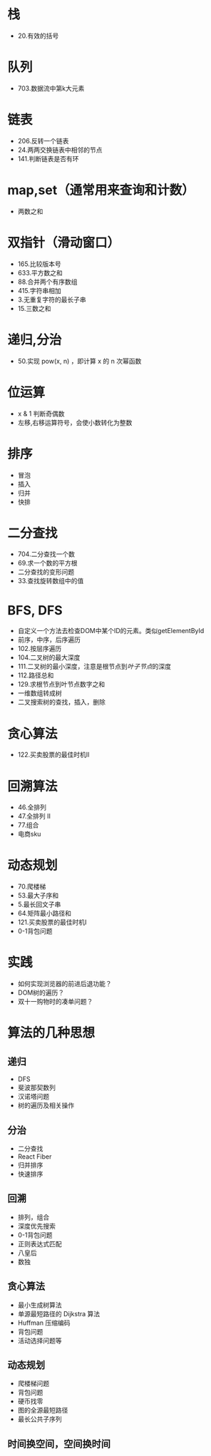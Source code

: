 
# 栈
 - 20.有效的括号

# 队列
 - 703.数据流中第k大元素

# 链表
 - 206.反转一个链表
 - 24.两两交换链表中相邻的节点
 - 141.判断链表是否有环

# map,set（通常用来查询和计数）
 - 两数之和
# 双指针（滑动窗口）
 - 165.比较版本号
 - 633.平方数之和
 - 88.合并两个有序数组
 - 415.字符串相加
 - 3.无重复字符的最长子串
 - 15.三数之和

# 递归,分治
 - 50.实现 pow(x, n) ，即计算 x 的 n 次幂函数

# 位运算
 - x & 1 判断奇偶数
 - 左移,右移运算符号，会使小数转化为整数

# 排序
  - 冒泡
  - 插入
  - 归并
  - 快排

# 二分查找
  - 704.二分查找一个数
  - 69.求一个数的平方根
  - 二分查找的变形问题
  - 33.查找旋转数组中的值

# BFS, DFS
  - 自定义一个方法去检查DOM中某个ID的元素。类似getElementById
  - 前序，中序，后序遍历
  - 102.按层序遍历
  - 104.二叉树的最大深度
  - 111.二叉树的最小深度，注意是根节点到*叶子节点*的深度
  - 112.路径总和
  - 129.求根节点到叶节点数字之和
  - 一维数组转成树
  - 二叉搜索树的查找，插入，删除

# 贪心算法
  - 122.买卖股票的最佳时机II

# 回溯算法
  - 46.全排列
  - 47.全排列 II
  - 77.组合
  - 电商sku

# 动态规划
  - 70.爬楼梯
  - 53.最大子序和
  - 5.最长回文子串
  - 64.矩阵最小路径和
  - 121.买卖股票的最佳时机I
  - 0-1背包问题

# 实践
  - 如何实现浏览器的前进后退功能？
  - DOM树的遍历？
  - 双十一购物时的凑单问题？





# 算法的几种思想

## 递归
  - DFS
  - 斐波那契数列
  - 汉诺塔问题
  - 树的遍历及相关操作

## 分治
  - 二分查找
  - React Fiber
  - 归并排序
  - 快速排序

## 回溯
  - 排列，组合
  - 深度优先搜索
  - 0-1背包问题
  - 正则表达式匹配
  - 八皇后
  - 数独

## 贪心算法
  - 最小生成树算法
  - 单源最短路径的 Dijkstra 算法
  - Huffman 压缩编码
  - 背包问题
  - 活动选择问题等

## 动态规划
  - 爬楼梯问题
  - 背包问题
  - 硬币找零
  - 图的全源最短路径
  - 最长公共子序列

## 时间换空间，空间换时间